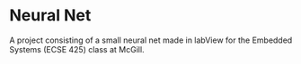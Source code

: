 # Neural Net

A project consisting of a small neural net made in labView for the Embedded Systems (ECSE 425) class at McGill.

